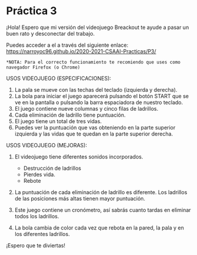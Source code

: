  # Práctica 3

¡Hola! Espero que mi versión del videojuego Breackout te ayude a pasar un buen rato y desconectar del trabajo.

Puedes acceder a el a través del siguiente enlace: https://narroyoc96.github.io/2020-2021-CSAAI-Practicas/P3/

    *NOTA: Para el correcto funcionamiento te recomiendo que uses como navegador Firefox (o Chrome)

USOS VIDEOJUEGO (ESPECIFICACIONES):

1. La pala se mueve con las techas del teclado (izquierda y derecha).
2. La bola para iniciar el juego aparecerá pulsando el botón START que se ve en la pantalla o pulsando la barra espaciadora de nuestro teclado.
3. El juego contiene nueve columnas y cinco filas de ladrillos. 
4. Cada eliminación de ladrillo tiene puntuación.
5. El juego tiene un total de tres vidas.
6. Puedes ver la puntuación que vas obteniendo en la parte superior izquierda y las vidas que te quedan en la parte superior derecha.


USOS VIDEOJUEGO (MEJORAS):

1. El videojuego tiene diferentes sonidos incorporados.
    - Destrucción de ladrillos
    - Pierdes vida.
    - Rebote

2. La puntuación de cada eliminación de ladrillo es diferente. Los ladrillos de las posiciones más altas tienen mayor puntuación.
3. Este juego contiene un cronómetro, así sabrás cuanto tardas en eliminar todos los ladrillos.
4. La bola cambia de color cada vez que rebota en la pared, la pala y en los diferentes ladrillos.

¡Espero que te diviertas! 